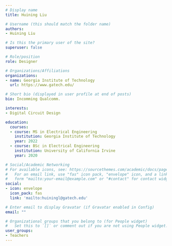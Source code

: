 ```yaml
---
# Display name
title: Huining Liu 

# Username (this should match the folder name)
authors:
- Huining Liu

# Is this the primary user of the site?
superuser: false

# Role/position
role: Designer

# Organizations/Affiliations
organizations:
- name: Georgia Institute of Technology
  url: https://www.gatech.edu/

# Short bio (displayed in user profile at end of posts)
bio: Incomming Qualcomm.

interests:
- Digital Circuit Design

education:
  courses:
  - course: MS in Electrical Engineering
    institution: Georgia Institute of Technology
    year: 2022
  - course: BSc in Electrical Engineering
    institution: University of California Irvine
    year: 2020

# Social/Academic Networking
# For available icons, see: https://sourcethemes.com/academic/docs/page-builder/#icons
#   For an email link, use "fas" icon pack, "envelope" icon, and a link in the
#   form "mailto:your-email@example.com" or "#contact" for contact widget.
social:
- icon: envelope
  icon_pack: fas
  link: 'mailto:huiningl@gatech.edu'

# Enter email to display Gravatar (if Gravatar enabled in Config)
email: ""

# Organizational groups that you belong to (for People widget)
#   Set this to `[]` or comment out if you are not using People widget.
user_groups:
- Teachers
---
```

